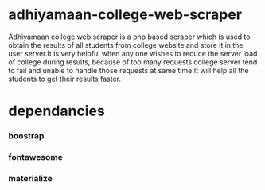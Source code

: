 # adhiyamaan-college-web-scraper
Adhiyamaan college web scraper is a php based scraper which is used to obtain the results of all students from college website and store it in the user server.It is very helpful when any one wishes to reduce the server load of college during results, because of too many requests college server tend to fail and unable to handle those requests at same time.It will help all the students to get their results faster.

# dependancies
### boostrap
### fontawesome
### materialize

